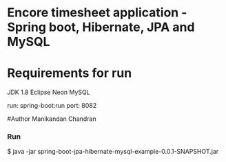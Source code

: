 # Encore timesheet application - Spring boot, Hibernate, JPA and MySQL #

# Requirements for run
JDK 1.8
Eclipse Neon
MySQL

run: spring-boot:run
port: 8082

#Author
Manikandan Chandran

### Run ###
$ java -jar spring-boot-jpa-hibernate-mysql-example-0.0.1-SNAPSHOT.jar
